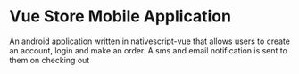 # Vue Store Mobile Application

An android application written in nativescript-vue that allows users to create an account, login and make an order. A sms and email notification is sent to them on checking out